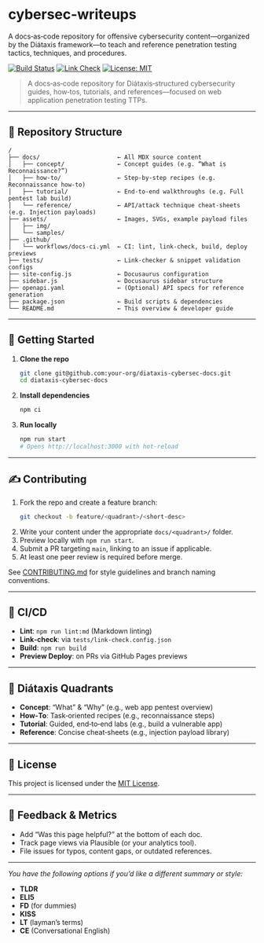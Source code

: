 # cybersec-writeups
A docs‑as‑code repository for offensive cybersecurity content—organized by the Diátaxis framework—to teach and reference penetration testing tactics, techniques, and procedures. 


[![Build Status](https://img.shields.io/github/actions/workflow/status/your-org/diataxis-cybersec-docs/docs-ci.yml?branch=main)](https://github.com/your-org/diataxis-cybersec-docs/actions) [![Link Check](https://img.shields.io/badge/link-check-passing-brightgreen)](https://github.com/your-org/diataxis-cybersec-docs/actions) [![License: MIT](https://img.shields.io/badge/License-MIT-blue.svg)](LICENSE)

> A docs‑as‑code repository for Diátaxis‑structured cybersecurity guides, how‑tos, tutorials, and references—focused on web application penetration testing TTPs.

---

## 📂 Repository Structure

```
/
├── docs/                      ← All MDX source content
│   ├── concept/               ← Concept guides (e.g. “What is Reconnaissance?”)
│   ├── how-to/                ← Step‑by‑step recipes (e.g. Reconnaissance how‑to)
│   ├── tutorial/              ← End‑to‑end walkthroughs (e.g. Full pentest lab build)
│   └── reference/             ← API/attack technique cheat‑sheets (e.g. Injection payloads)
├── assets/                    ← Images, SVGs, example payload files
│   ├── img/
│   └── samples/
├── .github/
│   └── workflows/docs-ci.yml  ← CI: lint, link‑check, build, deploy previews
├── tests/                     ← Link‑checker & snippet validation configs
├── site-config.js             ← Docusaurus configuration
├── sidebar.js                 ← Docusaurus sidebar structure
├── openapi.yaml               ← (Optional) API specs for reference generation
├── package.json               ← Build scripts & dependencies
└── README.md                  ← This overview & developer guide
```

---

## 🚀 Getting Started

1. **Clone the repo**  
   ```bash
   git clone git@github.com:your-org/diataxis-cybersec-docs.git
   cd diataxis-cybersec-docs
   ```

2. **Install dependencies**  
   ```bash
   npm ci
   ```

3. **Run locally**  
   ```bash
   npm run start
   # Opens http://localhost:3000 with hot‑reload
   ```

---

## ✍️ Contributing

1. Fork the repo and create a feature branch:  
   ```bash
   git checkout -b feature/<quadrant>/<short-desc>
   ```
2. Write your content under the appropriate `docs/<quadrant>/` folder.  
3. Preview locally with `npm run start`.  
4. Submit a PR targeting `main`, linking to an issue if applicable.  
5. At least one peer review is required before merge.

See [CONTRIBUTING.md](CONTRIBUTING.md) for style guidelines and branch naming conventions.

---

## 🔧 CI/CD

- **Lint**: `npm run lint:md` (Markdown linting)  
- **Link‑check**: via `tests/link-check.config.json`  
- **Build**: `npm run build`  
- **Preview Deploy**: on PRs via GitHub Pages previews

---

## 🎯 Diátaxis Quadrants

- **Concept**: “What” & “Why” (e.g., web app pentest overview)  
- **How‑To**: Task‑oriented recipes (e.g., reconnaissance steps)  
- **Tutorial**: Guided, end‑to‑end labs (e.g., build a vulnerable app)  
- **Reference**: Concise cheat‑sheets (e.g., injection payload library)

---

## 📄 License

This project is licensed under the [MIT License](LICENSE).

---

## 📣 Feedback & Metrics

- Add “Was this page helpful?” at the bottom of each doc.  
- Track page views via Plausible (or your analytics tool).  
- File issues for typos, content gaps, or outdated references.

---

*You have the following options if you’d like a different summary or style:*  
- **TLDR**  
- **ELI5**  
- **FD** (for dummies)  
- **KISS**  
- **LT** (layman’s terms)  
- **CE** (Conversational English)  
